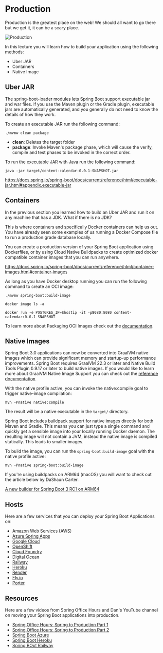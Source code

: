 # Production

Production is the greatest place on the web! We should all want to go there but we get it, it can be a scary place.

![Production](./images/production.png)

In this lecture you will learn how to build your application using the following methods:

- Uber JAR
- Containers
- Native Image

## Uber JAR

The spring-boot-loader modules lets Spring Boot support executable jar and war files. If you use the Maven plugin or the Gradle plugin, executable jars are automatically generated, and you generally do not need to know the details of how they work.

To create an executable JAR run the following command:

`./mvnw clean package`

- **clean**: Deletes the target folder
- **package**: Invoke Maven's package phase, which will cause the verify, compile and test phases to be invoked in the correct order.

To run the executable JAR with Java run the following command:

`java -jar target/content-calendar-0.0.1-SNAPSHOT.jar`

https://docs.spring.io/spring-boot/docs/current/reference/html/executable-jar.html#appendix.executable-jar

## Containers

In the previous section you learned how to build an Uber JAR and run it on any machine that has a JDK. What if there is no JDK?

This is where containers and specifically Docker containers can help us out. You have already seen some examples of us running a Docker Compose file to run a production grade database locally.

You can create a production version of your Spring Boot application using Dockerfiles, or by using Cloud Native Buildpacks to create optimized docker compatible container images that you can run anywhere.

https://docs.spring.io/spring-boot/docs/current/reference/html/container-images.html#container-images

As long as you have Docker desktop running you can run the following command to create an OCI image:

`./mvnw spring-boot:build-image`

`docker image ls -a`

`docker run -e POSTGRES_IP=$hostip -it -p8080:8080 content-calendar:0.0.1-SNAPSHOT`

To learn more about Packaging OCI Images check out the [documentation](https://docs.spring.io/spring-boot/docs/3.0.1/maven-plugin/reference/htmlsingle/#build-image).

## Native Images

Spring Boot 3.0 applications can now be converted into GraalVM native images which can provide significant memory and startup-up performance improvements. Spring Boot requires GraalVM 22.3 or later and Native Build Tools Plugin 0.9.17 or later to build native images. If you would like to learn more about GraalVM Native Image Support you can check out the [reference documentation](https://docs.spring.io/spring-boot/docs/3.0.0/reference/html/native-image.html#native-image).

With the native profile active, you can invoke the native:compile goal to trigger native-image compilation:

`mvn -Pnative native:compile`

The result will be a native executable in the `target/` directory.

Spring Boot includes buildpack support for native images directly for both Maven and Gradle. This means you can just type a single command and quickly get a sensible image into your locally running Docker daemon. The resulting image will not contain a JVM, instead the native image is compiled statically. This leads to smaller images.

To build the image, you can run the `spring-boot:build-image` goal with the native profile active:

`mvn -Pnative spring-boot:build-image`

If you're using buildpacks on ARM64 (macOS) you will want to check out the article below by DaShaun Carter.

[A new builder for Spring Boot 3 RC1 on ARM64](https://dashaun.com/posts/paketo-aarch64-builder-spring-boot-3-rc1/)

## Hosts

Here are a few services that you can deploy your Spring Boot Applications on:

- [Amazon Web Services (AWS)](https://aws.amazon.com/)
- [Azure Spring Apps](https://azure.microsoft.com/en-us/products/spring-apps)
- [Google Cloud](https://cloud.google.com/)
- [OpenShift](https://www.redhat.com/en/technologies/cloud-computing/openshift)
- [Cloud Foundry](https://www.cloudfoundry.org/)
- [Digital Ocean](https://www.digitalocean.com/)
- [Railway](https://railway.app/)
- [Heroku](https://www.heroku.com/)
- [Render](https://render.com/)
- [Fly.io](https://fly.io/)
- [Porter](https://porter.run/)

## Resources

Here are a few videos from Spring Office Hours and Dan's YouTube channel on moving your Spring Boot applications into production.

- [Spring Office Hours: Spring to Production Part 1](https://tanzu.vmware.com/developer/tv/spring-office-hours/0015/)
- [Spring Office Hours: Spring to Production Part 2](https://tanzu.vmware.com/developer/tv/spring-office-hours/0016/)
- [Spring Boot Azure](https://youtu.be/53T_R3xAPTg)
- [Spring Boot Heroku](https://youtu.be/lGtTOLKuvqs)
- [Spring BOot Railway](https://youtu.be/5sVxvF47dcU)
